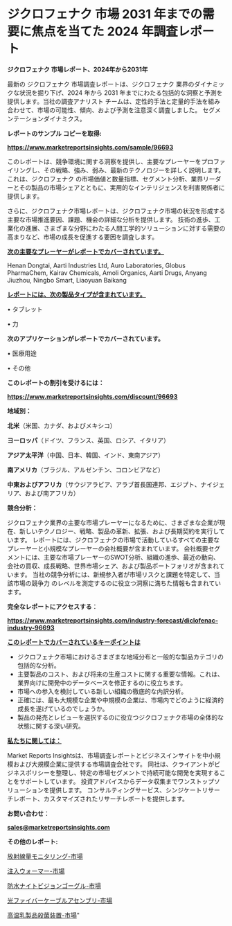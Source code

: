 # ジクロフェナク 市場 2031 年までの需要に焦点を当てた 2024 年調査レポート

<strong>ジクロフェナク 市場レポート、2024年から2031年</strong>

最新の ジクロフェナク 市場調査レポートは、ジクロフェナク 業界のダイナミックな状況を掘り下げ、2024 年から 2031 年までにわたる包括的な洞察と予測を提供します。当社の調査アナリスト チームは、定性的手法と定量的手法を組み合わせて、市場の可能性、傾向、および予測を注意深く調査しました。 セグメンテーションダイナミクス。



<strong>レポートのサンプル コピーを取得:</strong> <a href=https://www.marketreportsinsights.com/sample/96693>

<strong><u>https://www.marketreportsinsights.com/sample/96693</u></strong></a>

このレポートは、競争環境に関する洞察を提供し、主要なプレーヤーをプロファイリングし、その戦略、強み、弱み、最新のテクノロジーを詳しく説明します。 これは、ジクロフェナク の市場価値と数量指標、セグメント分析、業界リーダーとその製品の市場シェアとともに、実用的なインテリジェンスを利害関係者に提供します。

さらに、ジクロフェナク市場レポートは、ジクロフェナク市場の状況を形成する主要な市場推進要因、課題、機会の詳細な分析を提供します。 技術の進歩、工業化の進展、さまざまな分野にわたる人間工学的ソリューションに対する需要の高まりなど、市場の成長を促進する要因を調査します。



<strong><u>次の主要なプレーヤーがレポートでカバーされています。</u></strong>

Henan Dongtai, Aarti Industries Ltd, Auro Laboratories, Globus PharmaChem, Kairav Chemicals, Amoli Organics, Aarti Drugs, Anyang Jiuzhou, Ningbo Smart, Liaoyuan Baikang



<strong><u><b>レポートには、次の製品タイプが含まれています。</b></u></strong>

• タブレット

• 力



<strong><b>次のアプリケーションがレポートでカバーされています。</b></strong>

• 医療用途

• その他



<strong><b>このレポートの割引を受けるには：</b></strong><a href=https://www.marketreportsinsights.com/discount/96693>

<strong><u>https://www.marketreportsinsights.com/discount/96693</u></strong></a>



<strong>地域別：</strong>



<strong>北米</strong>（米国、カナダ、およびメキシコ）



<strong>ヨーロッパ</strong>（ドイツ、フランス、英国、ロシア、イタリア）



<strong>アジア太平洋</strong>（中国、日本、韓国、インド、東南アジア）



<strong>南アメリカ</strong>（ブラジル、アルゼンチン、コロンビアなど）



<strong>中東およびアフリカ</strong>（サウジアラビア、アラブ首長国連邦、エジプト、ナイジェリア、および南アフリカ）



<strong>競合分析：</strong>

ジクロフェナク業界の主要な市場プレーヤーになるために、さまざまな企業が現在、新しいテクノロジー、戦略、製品の革新、拡張、および長期契約を実行しています。 レポートには、ジクロフェナクの市場で活動しているすべての主要なプレーヤーと小規模なプレーヤーの会社概要が含まれています。 会社概要セグメントには、主要な市場プレーヤーのSWOT分析、組織の進歩、最近の動向、会社の買収、成長戦略、世界市場シェア、および製品ポートフォリオが含まれています。 当社の競争分析には、新規参入者が市場リスクと課題を特定して、当該市場の競争力 のレベルを測定するのに役立つ洞察に満ちた情報も含まれています。



<strong>完全なレポートにアクセスする</strong>：

<a href=https://www.marketreportsinsights.com/industry-forecast/diclofenac-industry-96693>

<strong><u>https://www.marketreportsinsights.com/industry-forecast/diclofenac-industry-96693</u></strong></a>



<strong><u><b>このレポートでカバーされているキーポイントは</b></u></strong>
<ul>
  <li>ジクロフェナク市場におけるさまざまな地域分布と一般的な製品カテゴリの包括的な分析。</li>
  <li>主要製品のコスト、および将来の生産コストに関する重要な情報。これは、業界向けに開発中のデータベースを修正するのに役立ちます。</li>
  <li>市場への参入を検討している新しい組織の徹底的な内訳分析。</li>
  <li>正確には、最も大規模な企業や中規模の企業は、市場内でどのように経済的成長を遂げているのでしょうか。</li>
  <li>製品の発売とレビューを選択するのに役立つジクロフェナク市場の全体的な状態に関する深い研究。</li>
</ul>


<strong><u><b>私たちに関しては：</b></u></strong>

Market Reports Insightsは、市場調査レポートとビジネスインサイトを中小規模および大規模企業に提供する市場調査会社です。 同社は、クライアントがビジネスポリシーを整理し、特定の市場セグメントで持続可能な開発を実現することをサポートしています。 投資アドバイスからデータ収集までワンストップソリューションを提供します。 コンサルティングサービス、シンジケートリサーチレポート、カスタマイズされたリサーチレポートを提供します。



<strong><b>お問い合わせ</b></strong>：

<a href=mailto:sales@marketreportsinsights.com>

<strong><u>sales@marketreportsinsights.com</u></strong></a>



<strong>その他のレポート:</strong>

<a href=https://www.linkedin.com/pulse/放射線量モニタリング-市場-2023-競争分析と事業成長-2030-pr-news-hub-froif/>放射線量モニタリング-市場</a>

<a href=https://www.linkedin.com/pulse/注入ウォーマー-市場-2023-新興市場-将来の動向と市場需要-2030-youkf/>注入ウォーマー-市場</a>

<a href=https://www.linkedin.com/pulse/防水ナイトビジョンゴーグル-市場-2030-年までの需要に焦点を当てた-far0f/>防水ナイトビジョンゴーグル-市場</a>

<a href=https://www.linkedin.com/pulse/光ファイバーケーブルアセンブリ-市場-2023-swot-分析と成長率-2030-pr-news-hub-lkq9f/>光ファイバーケーブルアセンブリ-市場</a>

<a href=https://www.linkedin.com/pulse/高温乳製品殺菌装置-市場-2023-競争分析と事業成長-2030-pr-news-hub-pt3xf/>高温乳製品殺菌装置-市場</a>"
